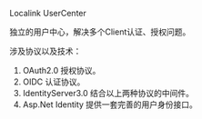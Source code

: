 Localink UserCenter

独立的用户中心，解决多个Client认证、授权问题。

涉及协议以及技术：
1. OAuth2.0 授权协议。
2. OIDC 认证协议。
3. IdentityServer3.0 结合以上两种协议的中间件。
4. Asp.Net Identity 提供一套完善的用户身份接口。
